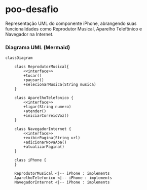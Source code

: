 # poo-desafio

Representação UML do componente iPhone, abrangendo suas funcionalidades como Reprodutor Musical, Aparelho Telefônico e Navegador na Internet.

### Diagrama UML (Mermaid)
```mermaid
classDiagram

    class ReprodutorMusical{
        <<interface>>
        +tocar()
        +pausar()
        +selecionarMusica(String musica)
    }

    class AparelhoTelefonico {
        <<interface>>
        +ligar(String numero)
        +atender()
        +iniciarCorreioVoz()
    }

    class NavegadorInternet {
        <<interface>>
        +exibirPagina(String url)
        +adicionarNovaAba()
        +atualizarPagina()
    }

    class iPhone {
    }

    ReprodutorMusical <|-- iPhone : implements 
    AparelhoTelefonico <|-- iPhone : implements 
    NavegadorInternet <|-- iPhone : implements 

```
